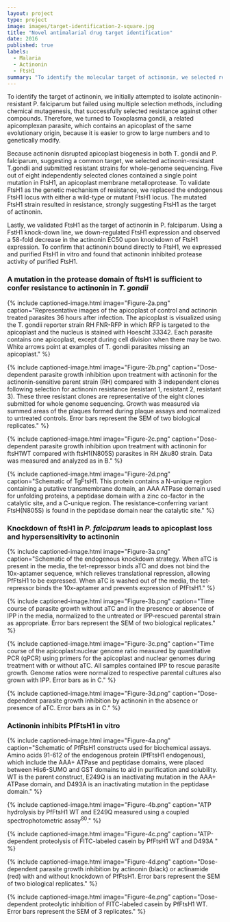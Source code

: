 ```yaml
---
layout: project
type: project
image: images/target-identification-2-square.jpg
title: "Novel antimalarial drug target identification"
date: 2016
published: true
labels:
  - Malaria
  - Actinonin
  - FtsH1
summary: "To identify the molecular target of actinonin, we selected resistant mutants in Toxoplasma gondii that could survive high amounts of drug. "
---
```


To identify the target of actinonin, we initially  attempted to isolate actinonin-resistant P. falciparum but failed using multiple selection methods, including chemical mutagenesis, that successfully selected resistance against other compounds. Therefore, we turned to Toxoplasma gondii, a related apicomplexan parasite, which contains an apicoplast of the same evolutionary origin, because it is easier to grow to large numbers and to genetically modify.

Because actinonin disrupted apicoplast biogenesis in both T. gondii and P. falciparum, suggesting a common target, we selected actinonin-resistant T.gondii and submitted resistant strains for whole-genome sequencing. Five out of eight independently selected clones contained a single point mutation in FtsH1, an apicoplast membrane metalloprotease. To validate FtsH1 as the genetic mechanism of resistance, we replaced the endogenous FtsH1 locus with either a wild-type or mutant FtsH1 locus. The mutated FtsH1 strain resulted in resistance, strongly suggesting FtsH1 as the target of actinonin.

Lastly, we validated FtsH1 as the target of actinonin in P. falciparum. Using a FstH1 knock-down line, we  down-regulated FtsH1 expression and observed a 58-fold decrease in the actinonin EC50 upon knockdown of FtsH1 expression. To confirm that actinonin bound directly to FtsH1, we expressed and purified FtsH1 in vitro and found that actinonin inhibited protease activity of purified FtsH1.

### A mutation in the protease domain of ftsH1 is sufficient to confer resistance to actinonin in <em>T. gondii</em>

{% include captioned-image.html image="Figure-2a.png" caption="Representative images of the apicoplast of control and actinonin treated parasites 36 hours after infection. The apicoplast is visualized using the T. gondii reporter strain RH FNR-RFP in which RFP is targeted to the apicoplast and the nucleus is stained with Hoescht 33342. Each parasite contains one apicoplast, except during cell division when there may be two. White arrows point at examples of T. gondii parasites missing an apicoplast." %}

{% include captioned-image.html image="Figure-2b.png" caption="Dose-dependent parasite growth inhibition upon treatment with actinonin for the actinonin-sensitive parent strain (RH) compared with 3 independent clones following selection for actinonin resistance (resistant 1, resistant 2, resistant 3). These three resistant clones are representative of the eight clones submitted for whole genome sequencing. Growth was measured via summed areas of the plaques formed during plaque assays and normalized to untreated controls. Error bars represent the SEM of two biological replicates." %}

{% include captioned-image.html image="Figure-2c.png" caption="Dose-dependent parasite growth inhibition upon treatment with actinonin for ftsH1WT compared with ftsH1(N805S) parasites in RH Δku80 strain. Data was measured and analyzed as in B." %}

{% include captioned-image.html image="Figure-2d.png" caption="Schematic of TgFtsH1. This protein contains a N-unique region containing a putative transmembrane domain, an AAA ATPase domain used for unfolding proteins, a peptidase domain with a zinc co-factor in the catalytic site, and a C-unique region. The resistance-conferring variant FtsH(N805S) is found in the peptidase domain near the catalytic site." %}

### Knockdown of ftsH1 in <em>P. falciparum</em> leads to apicoplast loss and hypersensitivity to actinonin

{% include captioned-image.html image="Figure-3a.png" caption="Schematic of the endogenous knockdown strategy. When aTC is present in the media, the tet-repressor binds aTC and does not bind the 10x-aptamer sequence, which relieves translational repression, allowing PfFtsH1 to be expressed. When aTC is washed out of the media, the tet-repressor binds the 10x-aptamer and prevents expression of PfFtsH1." %}

{% include captioned-image.html image="Figure-3b.png" caption="Time course of parasite growth without aTC and in the presence or absence of IPP in the media, normalized to the untreated or IPP-rescued parental strain as appropriate. Error bars represent the SEM of two biological replicates." %}

{% include captioned-image.html image="Figure-3c.png" caption="Time course of the apicoplast:nuclear genome ratio measured by quantitative PCR (qPCR) using primers for the apicoplast and nuclear genomes during treatment with or without aTC. All samples contained IPP to rescue parasite growth. Genome ratios were normalized to respective parental cultures also grown with IPP. Error bars as in C." %}

{% include captioned-image.html image="Figure-3d.png" caption="Dose-dependent parasite growth inhibition by actinonin in the absence or presence of aTC. Error bars as in C." %}

### Actinonin inhibits PfFtsH1 in vitro

{% include captioned-image.html image="Figure-4a.png" caption="Schematic of PfFtsH1 constructs used for biochemical assays. Amino acids 91-612 of the endogenous protein (PfFtsH1 endogenous), which include the AAA+ ATPase and peptidase domains, were placed between His6-SUMO and GST domains to aid in purification and solubility. WT is the parent construct, E249Q is an inactivating mutation in the AAA+ ATPase domain, and D493A is an inactivating mutation in the peptidase domain." %}

{% include captioned-image.html image="Figure-4b.png" caption="ATP hydrolysis by PfFtsH1 WT and E249Q measured using a coupled spectrophotometric assay<sup>80</sup>." %}

{% include captioned-image.html image="Figure-4c.png" caption="ATP-dependent proteolysis of FITC-labeled casein by PfFtsH1 WT and D493A
" %}

{% include captioned-image.html image="Figure-4d.png" caption="Dose-dependent parasite growth inhibition by actinonin (black) or actinamide (red) with and without knockdown of PfFtsH1. Error bars represent the SEM of two biological replicates." %}

{% include captioned-image.html image="Figure-4e.png" caption="Dose-dependent proteolytic inhibition of FITC-labeled casein by PfFtsH1 WT. Error bars represent the SEM of 3 replicates." %}
